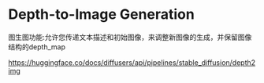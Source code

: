 # Depth-to-Image Generation
图生图功能:允许您传递文本描述和初始图像，来调整新图像的生成，并保留图像结构的depth_map

https://huggingface.co/docs/diffusers/api/pipelines/stable_diffusion/depth2img